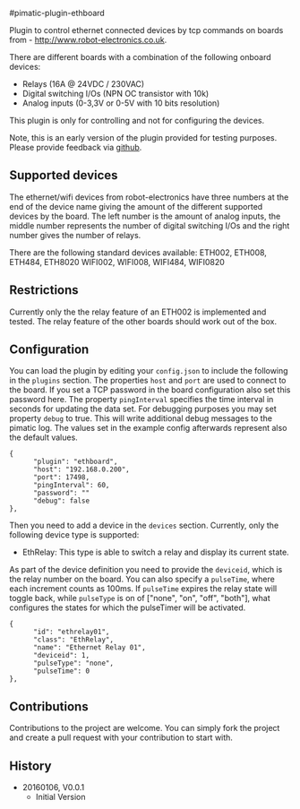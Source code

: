 #pimatic-plugin-ethboard

Plugin to control ethernet connected devices by tcp commands on boards from - <http://www.robot-electronics.co.uk>.

There are different boards with a combination of the following onboard devices:
   * Relays (16A @ 24VDC / 230VAC)
   * Digital switching I/Os (NPN OC transistor with 10k)
   * Analog inputs (0-3,3V or 0-5V with 10 bits resolution)

This plugin is only for controlling and not for configuring the devices.

Note, this is an early version of the plugin provided for testing purposes. Please provide feedback via 
[github](https://github.com/mplessing/pimatic-ethboard/issues).

## Supported devices
The ethernet/wifi devices from robot-electronics have three numbers at the end of the device name giving the amount of the different supported devices by the board. The left number is the amount of analog inputs, the middle number represents the number of digital switching I/Os and the right number gives the number of relays.

There are the following standard devices available:
ETH002, ETH008, ETH484, ETH8020
WIFI002, WIFI008, WIFI484, WIFI0820

## Restrictions
Currently only the the relay feature of an ETH002 is implemented and tested. The relay feature of the other boards should work out of the box.

## Configuration
You can load the plugin by editing your `config.json` to include the following in the `plugins` section. The properties `host` and `port` are used to connect to the board. If you set a TCP password in the board configuration also set this password here. The property 
`pingInterval` specifies the time interval in seconds for updating the data set. For debugging purposes you may set 
property `debug` to true. This will write additional debug messages to the pimatic log. The values set in the example config afterwards represent also the default values. 

    {
          "plugin": "ethboard",
          "host": "192.168.0.200",
          "port": 17498,
          "pingInterval": 60,
          "password": ""
          "debug": false
    },

Then you need to add a device in the `devices` section. Currently, only the following device type is supported:

* EthRelay: This type is able to switch a relay and display its current state.

As part of the device definition you need to provide the `deviceid`, which is the relay number on the board. You can also specify a `pulseTime`, where each increment counts as 100ms. If `pulseTime` expires the relay state will toggle back, while `pulseType` is on of ["none", "on", "off", "both"], what configures the states for which the pulseTimer will be activated.

    {
          "id": "ethrelay01",
          "class": "EthRelay",
          "name": "Ethernet Relay 01",
          "deviceid": 1,
          "pulseType": "none",
          "pulseTime": 0
    },

## Contributions

Contributions to the project are welcome. You can simply fork the project and create a pull request with your contribution to start with.

## History

* 20160106, V0.0.1
    * Initial Version
